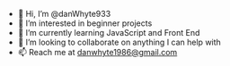 - 👋 Hi, I’m @danWhyte933
- 👀 I’m interested in beginner projects
- 🌱 I’m currently learning JavaScript and Front End
- 💞️ I’m looking to collaborate on anything I can help with
- 📫 Reach me at danwhyte1986@gmail.com

<!---
danWhyte933/danWhyte933 is a ✨ special ✨ repository because its `README.md` (this file) appears on your GitHub profile.
You can click the Preview link to take a look at your changes.
--->
